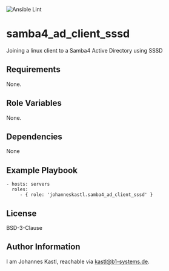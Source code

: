 ![Ansible Lint](https://github.com/johanneskastl/ansible-role-samba4_ad_client_sssd/workflows/Ansible%20Lint/badge.svg)

samba4_ad_client_sssd
=========

Joining a linux client to a Samba4 Active Directory using SSSD

Requirements
------------

None.

Role Variables
--------------

None.

Dependencies
------------

None

Example Playbook
----------------

    - hosts: servers
      roles:
         - { role: 'johanneskastl.samba4_ad_client_sssd' }

License
-------

BSD-3-Clause

Author Information
------------------

I am Johannes Kastl, reachable via kastl@b1-systems.de.
